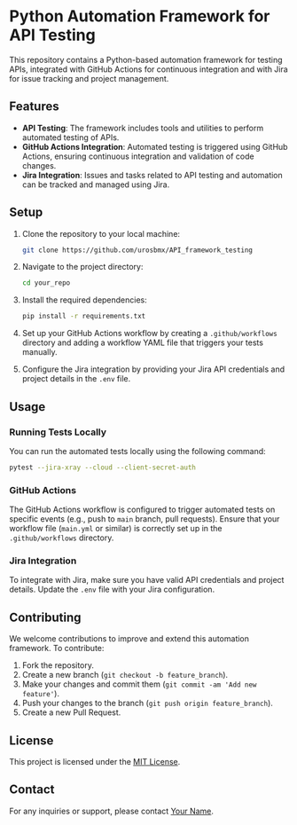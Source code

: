 # Python Automation Framework for API Testing

This repository contains a Python-based automation framework for testing APIs, integrated with GitHub Actions for continuous integration and with Jira for issue tracking and project management.

## Features

- **API Testing**: The framework includes tools and utilities to perform automated testing of APIs.
- **GitHub Actions Integration**: Automated testing is triggered using GitHub Actions, ensuring continuous integration and validation of code changes.
- **Jira Integration**: Issues and tasks related to API testing and automation can be tracked and managed using Jira.

## Setup

1. Clone the repository to your local machine:

   ```bash
   git clone https://github.com/urosbmx/API_framework_testing
   ```

2. Navigate to the project directory:

   ```bash
   cd your_repo
   ```

3. Install the required dependencies:

   ```bash
   pip install -r requirements.txt
   ```

4. Set up your GitHub Actions workflow by creating a `.github/workflows` directory and adding a workflow YAML file that triggers your tests manually.

5. Configure the Jira integration by providing your Jira API credentials and project details in the `.env` file.

## Usage

### Running Tests Locally

You can run the automated tests locally using the following command:

```bash
pytest --jira-xray --cloud --client-secret-auth
```

### GitHub Actions

The GitHub Actions workflow is configured to trigger automated tests on specific events (e.g., push to `main` branch, pull requests). Ensure that your workflow file (`main.yml` or similar) is correctly set up in the `.github/workflows` directory.

### Jira Integration

To integrate with Jira, make sure you have valid API credentials and project details. Update the `.env` file with your Jira configuration.

## Contributing

We welcome contributions to improve and extend this automation framework. To contribute:

1. Fork the repository.
2. Create a new branch (`git checkout -b feature_branch`).
3. Make your changes and commit them (`git commit -am 'Add new feature'`).
4. Push your changes to the branch (`git push origin feature_branch`).
5. Create a new Pull Request.

## License

This project is licensed under the [MIT License](LICENSE.md).

## Contact

For any inquiries or support, please contact [Your Name](mailto:your_email@example.com).

